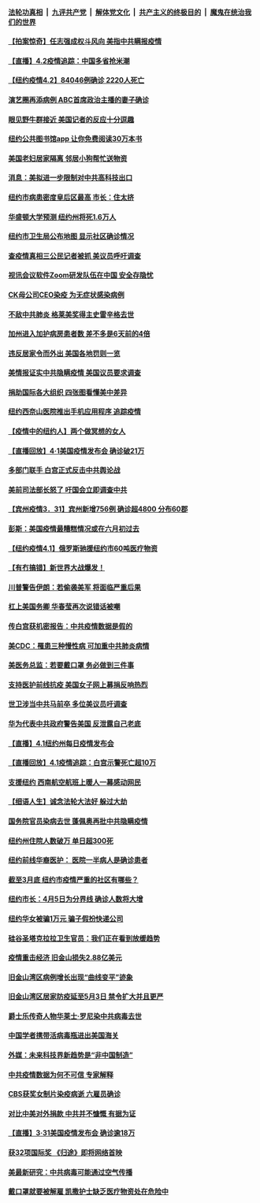 

####  [法轮功真相](../../../../basic/blob/master/README.md?t=04022130) &nbsp;|&nbsp; [九评共产党](../../../../9ping.md/blob/master/README.md?t=04022130) &nbsp;|&nbsp; [解体党文化](../../../../jtdwh.md/blob/master/README.md?t=04022130)  &nbsp;|&nbsp; [共产主义的终极目的](../../../../gczydzjmd.md/blob/master/README.md?t=04022130) &nbsp;|&nbsp; [魔鬼在统治我们的世界](../../../../mgztzwmdsj.md/blob/master/README.md?t=04022130) 

#### [【拍案惊奇】任志强成权斗风向 美指中共瞒报疫情](../pages/nsc412/n11997013.md?t=04022130) 

#### [【直播】4.2疫情追踪：中国多省抢米潮](../pages/nsc412/n11997987.md?t=04022130) 

#### [【纽约疫情4.2】84046例确诊 2220人死亡](../pages/nsc412/n11997935.md?t=04022130) 

#### [演艺圈再添病例 ABC首席政治主播的妻子确诊](../pages/nsc412/n11997713.md?t=04022130) 

#### [眼见野牛群接近 美国记者的反应十分逗趣](../pages/nsc412/n11997676.md?t=04022130) 

#### [纽约公共图书馆app 让你免费阅读30万本书](../pages/nsc412/n11997430.md?t=04022130) 

#### [美国老妇居家隔离 邻居小狗帮忙送物资](../pages/nsc412/n11997114.md?t=04022130) 

#### [消息：美拟进一步限制对中共高科技出口](../pages/nsc412/n11996942.md?t=04022130) 

#### [纽约市病患密度皇后区最高 市长：住太挤](../pages/nsc412/n11997133.md?t=04022130) 

#### [华盛顿大学预测  纽约州将死1.6万人](../pages/nsc412/n11997150.md?t=04022130) 

#### [纽约市卫生局公布地图  显示社区确诊情况](../pages/nsc412/n11997130.md?t=04022130) 

#### [查疫情真相三公民记者被抓 美议员呼吁调查](../pages/nsc412/n11996846.md?t=04022130) 

#### [视讯会议软件Zoom研发队伍在中国  安全存隐忧](../pages/nsc412/n11997146.md?t=04022130) 

#### [CK母公司CEO染疫 为无症状感染病例](../pages/nsc412/n11996981.md?t=04022130) 

#### [不敌中共肺炎 格莱美奖得主史雷辛格去世](../pages/nsc412/n11997037.md?t=04022130) 

#### [加州进入加护病房患者数 差不多是6天前的4倍](../pages/nsc412/n11997126.md?t=04022130) 

#### [违反居家令而外出 美国各地罚则一览](../pages/nsc412/n11996754.md?t=04022130) 

#### [美情报证实中共隐瞒疫情 美国议员要求调查](../pages/nsc412/n11996650.md?t=04022130) 

#### [捐助国际各大组织 四张图看懂美中差异](../pages/nsc412/n11996177.md?t=04022130) 

#### [纽约西奈山医院推出手机应用程序 追踪疫情](../pages/nsc412/n11995940.md?t=04022130) 

#### [【疫情中的纽约人】两个做冥想的女人](../pages/nsc412/n11995980.md?t=04022130) 

#### [【直播回放】4·1美国疫情发布会 确诊破21万](../pages/nsc412/n11996100.md?t=04022130) 

#### [多部门联手 白宫正式反击中共舆论战](../pages/nsc412/n11996230.md?t=04022130) 

#### [美前司法部长怒了 吁国会立即调查中共](../pages/nsc412/n11996108.md?t=04022130) 

#### [【宾州疫情3．31】宾州新增756例 确诊超4800 分布60郡](../pages/nsc412/n11996258.md?t=04022130) 

#### [彭斯：美国疫情最糟糕情况或在六月初过去](../pages/nsc412/n11995999.md?t=04022130) 

#### [【纽约疫情4.1】俄罗斯驰援纽约市60吨医疗物资](../pages/nsc412/n11994827.md?t=04022130) 

#### [【有冇搞错】新世界大战爆发！](../pages/nsc412/n11996002.md?t=04022130) 

#### [川普警告伊朗：若偷袭美军 将面临严重后果](../pages/nsc412/n11995799.md?t=04022130) 

#### [杠上美国务卿 华春莹再次说错话被嘲](../pages/nsc412/n11995429.md?t=04022130) 

#### [传白宫获机密报告：中共疫情数据是假的](../pages/nsc412/n11995692.md?t=04022130) 

#### [美CDC：罹患三种慢性病 可加重中共肺炎病情](../pages/nsc412/n11995417.md?t=04022130) 

#### [美医务总监：若要戴口罩 务必做到三件事](../pages/nsc412/n11995513.md?t=04022130) 

#### [支持医护前线抗疫 美国女子网上募捐反响热烈](../pages/nsc412/n11995262.md?t=04022130) 

#### [世卫涉当中共马前卒 多位美议员吁调查](../pages/nsc412/n11995407.md?t=04022130) 

#### [华为代表中共政府警告美国 反泄露自己老底](../pages/nsc412/n11995316.md?t=04022130) 

#### [【直播】4.1纽约州每日疫情发布会](../pages/nsc412/n11995327.md?t=04022130) 

#### [【直播回放】4.1疫情追踪：白宫示警死亡超10万](../pages/nsc412/n11994898.md?t=04022130) 

#### [支援纽约 西南航空航班上暖人一幕感动网民](../pages/nsc412/n11994831.md?t=04022130) 

#### [【细语人生】诚念法轮大法好 躲过大劫](../pages/nsc412/n11992930.md?t=04022130) 

#### [国务院官员染病去世 蓬佩奥再批中共隐瞒疫情](../pages/nsc412/n11994594.md?t=04022130) 

#### [纽约州住院人数破万  单日超300死](../pages/nsc412/n11994089.md?t=04022130) 

#### [纽约前线华裔医护： 医院一半病人是确诊患者](../pages/nsc412/n11994050.md?t=04022130) 

#### [截至3月底  纽约市疫情严重的社区有哪些？](../pages/nsc412/n11994042.md?t=04022130) 

#### [纽约市长：4月5日为分界线 确诊人数将大增](../pages/nsc412/n11994060.md?t=04022130) 

#### [纽约华女被骗1万元 骗子假扮快递公司](../pages/nsc412/n11994070.md?t=04022130) 

#### [硅谷圣塔克拉拉卫生官员：我们正在看到放缓趋势](../pages/nsc412/n11994236.md?t=04022130) 

#### [疫情重击经济 旧金山损失2.88亿美元](../pages/nsc412/n11994189.md?t=04022130) 

#### [旧金山湾区病例增长出现“曲线变平”迹象](../pages/nsc412/n11994150.md?t=04022130) 

#### [旧金山湾区居家防疫延至5月3日     禁令扩大并且更严](../pages/nsc412/n11994119.md?t=04022130) 

#### [爵士乐传奇人物华莱士‧罗尼染中共病毒去世](../pages/nsc412/n11993645.md?t=04022130) 

#### [中国学者携带活病毒瓶进出美国海关](../pages/nsc412/n11992910.md?t=04022130) 

#### [外媒：未来科技界新趋势是“非中国制造”](../pages/nsc412/n11993161.md?t=04022130) 

#### [中共疫情数据为何不可信 专家解释](../pages/nsc412/n11992756.md?t=04022130) 

#### [CBS获奖女制片染疫病逝 六雇员确诊](../pages/nsc412/n11993381.md?t=04022130) 

#### [对比中美对外捐款 中共并不慷慨 有据为证](../pages/nsc412/n11993120.md?t=04022130) 

#### [【直播】3·31美国疫情发布会 确诊逾18万](../pages/nsc412/n11993029.md?t=04022130) 

#### [获32项国际奖 《归途》即将网络首映](../pages/nsc412/n11992828.md?t=04022130) 

#### [美最新研究：中共病毒可能通过空气传播](../pages/nsc412/n11992704.md?t=04022130) 

#### [戴口罩就要被解雇   凯撒护士缺乏医疗物资处在危险中](../pages/nsc412/n11993155.md?t=04022130) 

